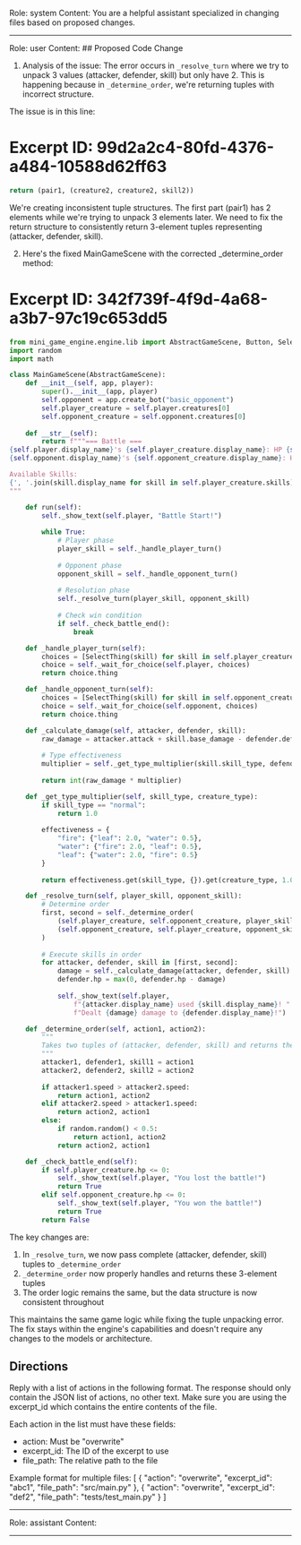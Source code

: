 Role: system
Content: You are a helpful assistant specialized in changing files based on proposed changes.
__________________
Role: user
Content: ## Proposed Code Change
1. Analysis of the issue:
The error occurs in `_resolve_turn` where we try to unpack 3 values (attacker, defender, skill) but only have 2. This is happening because in `_determine_order`, we're returning tuples with incorrect structure.

The issue is in this line:
# Excerpt ID: 99d2a2c4-80fd-4376-a484-10588d62ff63
```python
return (pair1, (creature2, creature2, skill2))
```

We're creating inconsistent tuple structures. The first part (pair1) has 2 elements while we're trying to unpack 3 elements later. We need to fix the return structure to consistently return 3-element tuples representing (attacker, defender, skill).

2. Here's the fixed MainGameScene with the corrected _determine_order method:

# Excerpt ID: 342f739f-4f9d-4a68-a3b7-97c19c653dd5
```python main_game/scenes/main_game_scene.py
from mini_game_engine.engine.lib import AbstractGameScene, Button, SelectThing
import random
import math

class MainGameScene(AbstractGameScene):
    def __init__(self, app, player):
        super().__init__(app, player)
        self.opponent = app.create_bot("basic_opponent")
        self.player_creature = self.player.creatures[0]
        self.opponent_creature = self.opponent.creatures[0]
        
    def __str__(self):
        return f"""=== Battle ===
{self.player.display_name}'s {self.player_creature.display_name}: HP {self.player_creature.hp}/{self.player_creature.max_hp}
{self.opponent.display_name}'s {self.opponent_creature.display_name}: HP {self.opponent_creature.hp}/{self.opponent_creature.max_hp}

Available Skills:
{', '.join(skill.display_name for skill in self.player_creature.skills)}
"""

    def run(self):
        self._show_text(self.player, "Battle Start!")
        
        while True:
            # Player phase
            player_skill = self._handle_player_turn()
            
            # Opponent phase
            opponent_skill = self._handle_opponent_turn()
            
            # Resolution phase
            self._resolve_turn(player_skill, opponent_skill)
            
            # Check win condition
            if self._check_battle_end():
                break

    def _handle_player_turn(self):
        choices = [SelectThing(skill) for skill in self.player_creature.skills]
        choice = self._wait_for_choice(self.player, choices)
        return choice.thing

    def _handle_opponent_turn(self):
        choices = [SelectThing(skill) for skill in self.opponent_creature.skills]
        choice = self._wait_for_choice(self.opponent, choices)
        return choice.thing

    def _calculate_damage(self, attacker, defender, skill):
        raw_damage = attacker.attack + skill.base_damage - defender.defense
        
        # Type effectiveness
        multiplier = self._get_type_multiplier(skill.skill_type, defender.creature_type)
        
        return int(raw_damage * multiplier)

    def _get_type_multiplier(self, skill_type, creature_type):
        if skill_type == "normal":
            return 1.0
            
        effectiveness = {
            "fire": {"leaf": 2.0, "water": 0.5},
            "water": {"fire": 2.0, "leaf": 0.5},
            "leaf": {"water": 2.0, "fire": 0.5}
        }
        
        return effectiveness.get(skill_type, {}).get(creature_type, 1.0)

    def _resolve_turn(self, player_skill, opponent_skill):
        # Determine order
        first, second = self._determine_order(
            (self.player_creature, self.opponent_creature, player_skill),
            (self.opponent_creature, self.player_creature, opponent_skill)
        )
        
        # Execute skills in order
        for attacker, defender, skill in [first, second]:
            damage = self._calculate_damage(attacker, defender, skill)
            defender.hp = max(0, defender.hp - damage)
            
            self._show_text(self.player, 
                f"{attacker.display_name} used {skill.display_name}! "
                f"Dealt {damage} damage to {defender.display_name}!")

    def _determine_order(self, action1, action2):
        """
        Takes two tuples of (attacker, defender, skill) and returns them in speed order
        """
        attacker1, defender1, skill1 = action1
        attacker2, defender2, skill2 = action2
        
        if attacker1.speed > attacker2.speed:
            return action1, action2
        elif attacker2.speed > attacker1.speed:
            return action2, action1
        else:
            if random.random() < 0.5:
                return action1, action2
            return action2, action1

    def _check_battle_end(self):
        if self.player_creature.hp <= 0:
            self._show_text(self.player, "You lost the battle!")
            return True
        elif self.opponent_creature.hp <= 0:
            self._show_text(self.player, "You won the battle!")
            return True
        return False
```

The key changes are:
1. In `_resolve_turn`, we now pass complete (attacker, defender, skill) tuples to `_determine_order`
2. `_determine_order` now properly handles and returns these 3-element tuples
3. The order logic remains the same, but the data structure is now consistent throughout

This maintains the same game logic while fixing the tuple unpacking error. The fix stays within the engine's capabilities and doesn't require any changes to the models or architecture.

## Directions
Reply with a list of actions in the following format. The response should only contain the JSON list of actions, no other text.
Make sure you are using the excerpt_id which contains the entire contents of the file.

Each action in the list must have these fields:
- action: Must be "overwrite"
- excerpt_id: The ID of the excerpt to use
- file_path: The relative path to the file

Example format for multiple files:
[
    {
        "action": "overwrite",
        "excerpt_id": "abc1",
        "file_path": "src/main.py"
    },
    {
        "action": "overwrite",
        "excerpt_id": "def2",
        "file_path": "tests/test_main.py"
    }
]
__________________
Role: assistant
Content: 
__________________
